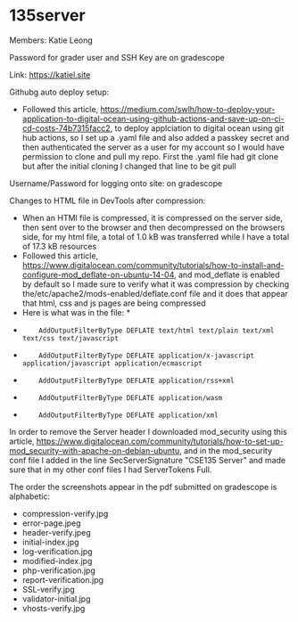 # 135server

Members: Katie Leong

Password for grader user and SSH Key are on gradescope

Link: https://katiel.site

Githubg auto deploy setup:
- Followed this article, https://medium.com/swlh/how-to-deploy-your-application-to-digital-ocean-using-github-actions-and-save-up-on-ci-cd-costs-74b7315facc2, to deploy applciation to digital ocean using git hub actions, so I set up a .yaml file and also added a passkey secret and then authenticated the server as a user for my account so I would have permission to clone and pull my repo. First the .yaml file had git clone but after the initial cloning I changed that line to be git pull

Username/Password for logging onto site: on gradescope

Changes to HTML file in DevTools after compression:
- When an HTMl file is compressed, it is compressed on the server side, then sent over to the browser and then decompressed on the browsers side, for my html file, a total of 1.0 kB was transferred while I have a total of 17.3 kB resources
- Followed this article, https://www.digitalocean.com/community/tutorials/how-to-install-and-configure-mod_deflate-on-ubuntu-14-04, and mod_deflate is enabled by default so I made sure to verify what it was compression by checking the/etc/apache2/mods-enabled/deflate.conf file and it does that appear that html, css and js pages are being compressed
- Here is what was in the file: *
*         AddOutputFilterByType DEFLATE text/html text/plain text/xml text/css text/javascript
*         AddOutputFilterByType DEFLATE application/x-javascript application/javascript application/ecmascript
*         AddOutputFilterByType DEFLATE application/rss+xml
*         AddOutputFilterByType DEFLATE application/wasm
*         AddOutputFilterByType DEFLATE application/xml

In order to remove the Server header I downloaded mod_security using this article, https://www.digitalocean.com/community/tutorials/how-to-set-up-mod_security-with-apache-on-debian-ubuntu, and in the mod_security conf file I added in the line SecServerSignature "CSE135 Server" and made sure that in my other conf files I had ServerTokens Full.

The order the screenshots appear in the pdf submitted on gradescope is alphabetic:
- compression-verify.jpg
- error-page.jpeg
- header-verify.jpeg
- initial-index.jpg
- log-verification.jpg
- modified-index.jpg
- php-verification.jpg
- report-verification.jpg
- SSL-verify.jpg
- validator-initial.jpg
- vhosts-verify.jpg
